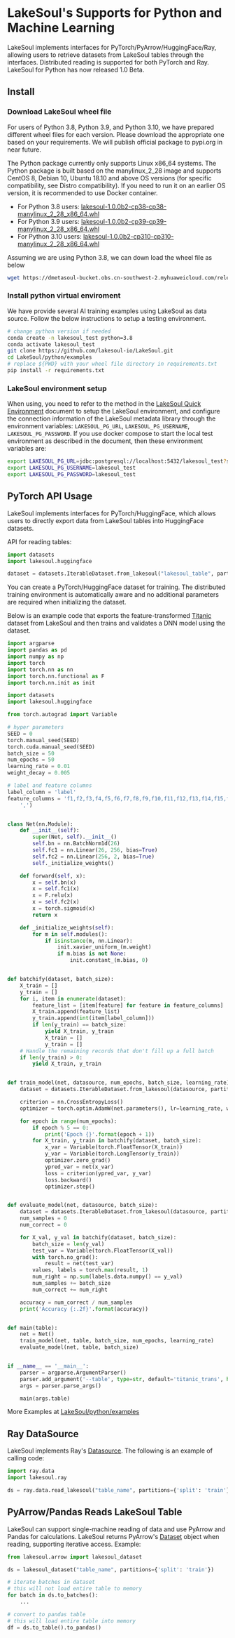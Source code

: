 # LakeSoul's Supports for Python and Machine Learning

LakeSoul implements interfaces for PyTorch/PyArrow/HuggingFace/Ray, allowing users to retrieve datasets from LakeSoul
tables through the interfaces. Distributed reading is supported for both PyTorch and Ray. LakeSoul for Python has now
released 1.0 Beta.

## Install

### Download LakeSoul wheel file

For users of Python 3.8, Python 3.9, and Python 3.10, we have prepared different wheel files for each version. Please download the appropriate one based on your requirements. We will publish official package to pypi.org in near future.

The Python package currently only supports Linux x86_64 systems. The Python package is built based on the manylinux_2_28 image and supports CentOS 8, Debian 10, Ubuntu 18.10 and above OS versions (for specific compatibility, see Distro compatibility). If you need to run it on an earlier OS version, it is recommended to use Docker container.

* For Python 3.8
  users: [lakesoul-1.0.0b2-cp38-cp38-manylinux_2_28_x86_64.whl](https://dmetasoul-bucket.obs.cn-southwest-2.myhuaweicloud.com/releases/lakesoul/python/v1.0/lakesoul-1.0.0b2-cp38-cp38-manylinux_2_28_x86_64.whl)
* For Python 3.9
  users: [lakesoul-1.0.0b2-cp39-cp39-manylinux_2_28_x86_64.whl](https://dmetasoul-bucket.obs.cn-southwest-2.myhuaweicloud.com/releases/lakesoul/python/v1.0/lakesoul-1.0.0b2-cp39-cp39-manylinux_2_28_x86_64.whl)
* For Python 3.10
  users: [lakesoul-1.0.0b2-cp310-cp310-manylinux_2_28_x86_64.whl](https://dmetasoul-bucket.obs.cn-southwest-2.myhuaweicloud.com/releases/lakesoul/python/v1.0/lakesoul-1.0.0b2-cp310-cp310-manylinux_2_28_x86_64.whl)

Assuming we are using Python 3.8, we can down load the wheel file as below

```bash
wget https://dmetasoul-bucket.obs.cn-southwest-2.myhuaweicloud.com/releases/lakesoul/python/v1.0/lakesoul-1.0.0b2-cp38-cp38-manylinux_2_28_x86_64.whl
```

### Install python virtual enviroment

We have provide several AI training examples using LakeSoul as data source. Follow the below instructions to setup a
testing environment.

```bash 
# change python version if needed
conda create -n lakesoul_test python=3.8
conda activate lakesoul_test
git clone https://github.com/lakesoul-io/LakeSoul.git
cd LakeSoul/python/examples
# replace ${PWD} with your wheel file directory in requirements.txt
pip install -r requirements.txt
```

### LakeSoul environment setup
When using, you need to refer to the method in the [LakeSoul Quick Environment](../01-Getting%20Started/01-setup-local-env.md) document to setup the LakeSoul environment, and configure the connection information of the LakeSoul metadata library through the environment variables: `LAKESOUL_PG_URL`, `LAKESOUL_PG_USERNAME`, `LAKESOUL_PG_PASSWORD`. If you use docker compose to start the local test environment as described in the document, then these environment variables are:
```bash
export LAKESOUL_PG_URL=jdbc:postgresql://localhost:5432/lakesoul_test?stringtype=unspecified
export LAKESOUL_PG_USERNAME=lakesoul_test
export LAKESOUL_PG_PASSWORD=lakesoul_test
```

## PyTorch API Usage

LakeSoul implements interfaces for PyTorch/HuggingFace, which allows users to directly export data from LakeSoul tables
into HuggingFace datasets.

API for reading tables:

```python
import datasets
import lakesoul.huggingface

dataset = datasets.IterableDataset.from_lakesoul("lakesoul_table", partitions={'split': 'train'})
```

You can create a PyTorch/HuggingFace dataset for training. The distributed training environment is automatically aware
and no additional parameters are required when initializing the dataset.

Below is an example code that exports the feature-transformed [Titanic](https://www.kaggle.com/competitions/titanic)
dataset from LakeSoul and then trains and validates a DNN model using the dataset.

```python
import argparse
import pandas as pd
import numpy as np
import torch
import torch.nn as nn
import torch.nn.functional as F
import torch.nn.init as init

import datasets
import lakesoul.huggingface

from torch.autograd import Variable

# hyper parameters
SEED = 0
torch.manual_seed(SEED)
torch.cuda.manual_seed(SEED)
batch_size = 50
num_epochs = 50
learning_rate = 0.01
weight_decay = 0.005

# label and feature columns
label_column = 'label'
feature_columns = 'f1,f2,f3,f4,f5,f6,f7,f8,f9,f10,f11,f12,f13,f14,f15,f16,f17,f18,f19,f20,f21,f22,f23,f24,f25,f26'.split(
    ',')


class Net(nn.Module):
    def __init__(self):
        super(Net, self).__init__()
        self.bn = nn.BatchNorm1d(26)
        self.fc1 = nn.Linear(26, 256, bias=True)
        self.fc2 = nn.Linear(256, 2, bias=True)
        self._initialize_weights()

    def forward(self, x):
        x = self.bn(x)
        x = self.fc1(x)
        x = F.relu(x)
        x = self.fc2(x)
        x = torch.sigmoid(x)
        return x

    def _initialize_weights(self):
        for m in self.modules():
            if isinstance(m, nn.Linear):
                init.xavier_uniform_(m.weight)
                if m.bias is not None:
                    init.constant_(m.bias, 0)


def batchify(dataset, batch_size):
    X_train = []
    y_train = []
    for i, item in enumerate(dataset):
        feature_list = [item[feature] for feature in feature_columns]
        X_train.append(feature_list)
        y_train.append(int(item[label_column]))
        if len(y_train) == batch_size:
            yield X_train, y_train
            X_train = []
            y_train = []
    # Handle the remaining records that don't fill up a full batch
    if len(y_train) > 0:
        yield X_train, y_train


def train_model(net, datasource, num_epochs, batch_size, learning_rate):
    dataset = datasets.IterableDataset.from_lakesoul(datasource, partitions={'split': 'train'})

    criterion = nn.CrossEntropyLoss()
    optimizer = torch.optim.AdamW(net.parameters(), lr=learning_rate, weight_decay=weight_decay)

    for epoch in range(num_epochs):
        if epoch % 5 == 0:
            print('Epoch {}'.format(epoch + 1))
        for X_train, y_train in batchify(dataset, batch_size):
            x_var = Variable(torch.FloatTensor(X_train))
            y_var = Variable(torch.LongTensor(y_train))
            optimizer.zero_grad()
            ypred_var = net(x_var)
            loss = criterion(ypred_var, y_var)
            loss.backward()
            optimizer.step()


def evaluate_model(net, datasource, batch_size):
    dataset = datasets.IterableDataset.from_lakesoul(datasource, partitions={'split': 'val'})
    num_samples = 0
    num_correct = 0

    for X_val, y_val in batchify(dataset, batch_size):
        batch_size = len(y_val)
        test_var = Variable(torch.FloatTensor(X_val))
        with torch.no_grad():
            result = net(test_var)
        values, labels = torch.max(result, 1)
        num_right = np.sum(labels.data.numpy() == y_val)
        num_samples += batch_size
        num_correct += num_right

    accuracy = num_correct / num_samples
    print('Accuracy {:.2f}'.format(accuracy))


def main(table):
    net = Net()
    train_model(net, table, batch_size, num_epochs, learning_rate)
    evaluate_model(net, table, batch_size)


if __name__ == '__main__':
    parser = argparse.ArgumentParser()
    parser.add_argument('--table', type=str, default='titanic_trans', help='lakesoul table name')
    args = parser.parse_args()

    main(args.table)

```

More Examples at  [LakeSoul/python/examples](https://github.com/lakesoul-io/LakeSoul/tree/main/python/examples)

## Ray DataSource

LakeSoul implements Ray's [Datasource](https://docs.ray.io/en/latest/data/api/doc/ray.data.Datasource.html). The
following is an example of calling code:

```python
import ray.data
import lakesoul.ray

ds = ray.data.read_lakesoul("table_name", partitions={'split': 'train'})
```

## PyArrow/Pandas Reads LakeSoul Table

LakeSoul can support single-machine reading of data and use PyArrow and Pandas for calculations. LakeSoul returns
PyArrow's [Dataset](https://arrow.apache.org/docs/python/generated/pyarrow.dataset.Dataset.html) object when reading,
supporting iterative access. Example:

```python
from lakesoul.arrow import lakesoul_dataset

ds = lakesoul_dataset("table_name", partitions={'split': 'train'})

# iterate batches in dataset
# this will not load entire table to memory
for batch in ds.to_batches():
    ...

# convert to pandas table
# this will load entire table into memory
df = ds.to_table().to_pandas()
```